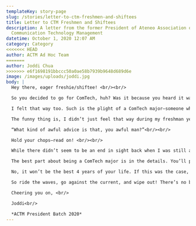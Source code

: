 ```yaml
---
templateKey: story-page
slug: /stories/letter-to-ctm-freshmen-and-shiftees
title: Letter to CTM Freshmen and Shiftees
description: A letter from the former President of Ateneo Association of
  Communication Technology Management
datetime: October 1, 2020 12:07 AM
category: Category
<<<<<<< HEAD
author: ACTM Ad Hoc Team
=======
author: Joddi Chua
>>>>>>> e6f1698191bbccc50a0ae58b7939b9648d689d6e
image: /images/uploads/joddi.jpg
body: |
  Hey there, eager freshie/shiftee! <br/><br/>

  So you decided to go for ComTech, huh? Was it because you heard it was “in”? Or was it because you couldn’t decide between AB Communication and BS Management? Or maybe it was because you simply had no idea what you wanted to be, so you went for the most non-committal yet specialized-sounding course available? <br/><br/>

  I felt that way too. Such is the plight of a ComTech major—someone who’s either everywhere at once, or nowhere at all. <br/><br/>

  The funny thing is, I didn’t just feel that way during my freshman year; I felt that way all throughout my undergraduate stay. Heck, I still feel it now! If you think that cloud of confusion hovering over your head goes away, I have bad news for you: it doesn’t. It never really goes away. <br/><br/>

  “What kind of awful advice is that, you awful man?”<br/><br/>

  Hold your chops—read on! <br/><br/>

  While there didn’t seem to be an end in sight back when I was still an undergraduate, the ComTech community gave me a launchpad to explore myself. It showed me what I was good at, what I was horrible at, and an excuse to pretend I knew what I was doing (by the way, nobody ever really does). <br/><br/>

  The best part about being a ComTech major is in the details. You’ll passively develop yourself without even knowing it. You’ll follow tell-tale signs before even reading them. And you’ll want to change the world before you even learn how to walk. <br/><br/>

  No, it won’t be the best 4 years of your life. If this was the case, then what else is there to look forward to afterwards? I’ll tell you what it actually is: it’s preparation for the best years of your life. <br/><br/>

  So ride the waves, go against the current, and wipe out! There’s no better time to do it than now, no better place to do it than here, and no better way to do it than as a ComTech major.<br/><br/><br/>

  Cheering you on, <br/>

  Joddi<br/>

  *ACTM President Batch 2020*
---
```

